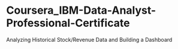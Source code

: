 # Coursera_IBM-Data-Analyst-Professional-Certificate
Analyzing Historical Stock/Revenue Data and Building a Dashboard
